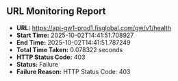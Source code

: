 ## URL Monitoring Report

- **URL:** https://api-gw1-prod1.fisglobal.com/gw/v1/health
- **Start Time:** 2025-10-02T14:41:51.708927
- **End Time:** 2025-10-02T14:41:51.787249
- **Total Time Taken:** 0.078322 seconds
- **HTTP Status Code:** 403
- **Status:** Failure
- **Failure Reason:** HTTP Status Code: 403
